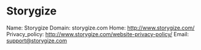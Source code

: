 
# Storygize

Name: Storygize
Domain: storygize.com
Home: http://www.storygize.com/
Privacy_policy: http://www.storygize.com/website-privacy-policy/
Email: support@storygize.com
